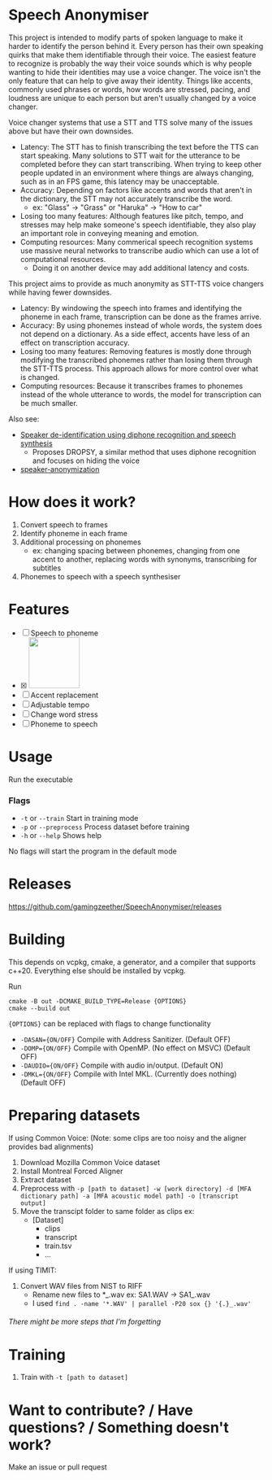 # Speech Anonymiser

This project is intended to modify parts of spoken language to make it harder to identify the person behind it. Every person has their own speaking quirks that make them identifiable through their voice. The easiest feature to recognize is probably the way their voice sounds which is why people wanting to hide their identities may use a voice changer. The voice isn't the only feature that can help to give away their identity. Things like accents, commonly used phrases or words, how words are stressed, pacing, and loudness are unique to each person but aren't usually changed by a voice changer. 

Voice changer systems that use a STT and TTS solve many of the issues above but have their own downsides. 
- Latency: The STT has to finish transcribing the text before the TTS can start speaking. Many solutions to STT wait for the utterance to be completed before they can start transcribing. When trying to keep other people updated in an environment where things are always changing, such as in an FPS game, this latency may be unacceptable.
- Accuracy: Depending on factors like accents and words that aren't in the dictionary, the STT may not accurately transcribe the word. 
    - ex: "Glass" -> "Grass" or "Haruka" -> "How to car"
- Losing too many features: Although features like pitch, tempo, and stresses may help make someone's speech identifiable, they also play an important role in conveying meaning and emotion. 
- Computing resources: Many commerical speech recognition systems use massive neural networks to transcribe audio which can use a lot of computational resources.
    - Doing it on another device may add additional latency and costs. 

This project aims to provide as much anonymity as STT-TTS voice changers while having fewer downsides.
- Latency: By windowing the speech into frames and identifying the phoneme in each frame, transcription can be done as the frames arrive.
- Accuracy: By using phonemes instead of whole words, the system does not depend on a dictionary. As a side effect, accents have less of an effect on transcription accuracy.
- Losing too many features: Removing features is mostly done through modifying the transcribed phonemes rather than losing them through the STT-TTS process. This approach allows for more control over what is changed.
- Computing resources: Because it transcribes frames to phonemes instead of the whole utterance to words, the model for transcription can be much smaller.

Also see: 
- [Speaker de-identification using diphone recognition and speech synthesis](https://lmi.fe.uni-lj.si/wp-content/uploads/2023/05/Speakerde-identificationusingdiphonerecognitionandspeechsynthesis.pdf)
  - Proposes DROPSY, a similar method that uses diphone recognition and focuses on hiding the voice
- [speaker-anonymization](https://github.com/digitalphonetics/speaker-anonymization)

# How does it work?

1. Convert speech to frames
1. Identify phoneme in each frame
1. Additional processing on phonemes
    - ex: changing spacing between phonemes, changing from one accent to another, replacing words with synonyms, transcribing for subtitles
1. Phonemes to speech with a speech synthesiser

# Features

- [ ] Speech to phoneme
- [x] <img src="https://media1.tenor.com/m/-QWKmyICTLcAAAAd/cuh-guh.gif" height="100">
- [ ] Accent replacement
- [ ] Adjustable tempo
- [ ] Change word stress
- [ ] Phoneme to speech

# Usage

Run the executable
### Flags
- `-t` or `--train` Start in training mode
- `-p` or `--preprocess` Process dataset before training
- `-h` or `--help` Shows help

No flags will start the program in the default mode

# Releases

https://github.com/gamingzeether/SpeechAnonymiser/releases

# Building
This depends on vcpkg, cmake, a generator, and a compiler that supports c++20.
Everything else should be installed by vcpkg.

Run
```
cmake -B out -DCMAKE_BUILD_TYPE=Release {OPTIONS}
cmake --build out
```
`{OPTIONS}` can be replaced with flags to change functionality
- `-DASAN={ON/OFF}` Compile with Address Sanitizer. (Default OFF)
- `-DOMP={ON/OFF}` Compile with OpenMP. (No effect on MSVC) (Default OFF)
- `-DAUDIO={ON/OFF}` Compile with audio in/output. (Default ON)
- `-DMKL={ON/OFF}` Compile with Intel MKL. (Currently does nothing) (Default OFF)

# Preparing datasets

If using Common Voice: (Note: some clips are too noisy and the aligner provides bad alignments)
1. Download Mozilla Common Voice dataset
1. Install Montreal Forced Aligner
1. Extract dataset
1. Preprocess with `-p [path to dataset] -w [work directory] -d [MFA dictionary path] -a [MFA acoustic model path] -o [transcript output]`
1. Move the transcipt folder to same folder as clips ex:
    - [Dataset]
        - clips
        - transcript
        - train.tsv
        - ...

If using TIMIT:
1. Convert WAV files from NIST to RIFF
    - Rename new files to *\_.wav ex: SA1.WAV -> SA1\_.wav
    - I used `find . -name '*.WAV' | parallel -P20 sox {} '{.}_.wav'`

###### *There might be more steps that I'm forgetting*

# Training

1. Train with `-t [path to dataset]`

# Want to contribute? / Have questions? / Something doesn't work?

Make an issue or pull request